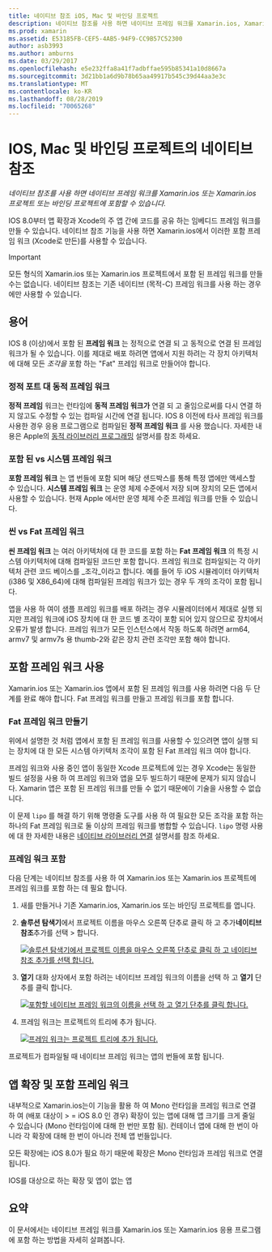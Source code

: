 ```yaml
---
title: 네이티브 참조 iOS, Mac 및 바인딩 프로젝트
description: 네이티브 참조를 사용 하면 네이티브 프레임 워크를 Xamarin.ios, Xamarin.ios 또는 바인딩 프로젝트에 포함할 수 있습니다.
ms.prod: xamarin
ms.assetid: E53185FB-CEF5-4AB5-94F9-CC9B57C52300
author: asb3993
ms.author: amburns
ms.date: 03/29/2017
ms.openlocfilehash: e5e232ffa8a41f7adbffae595b85341a10d8667a
ms.sourcegitcommit: 3d21bb1a6d9b78b65aa49917b545c39d44aa3e3c
ms.translationtype: MT
ms.contentlocale: ko-KR
ms.lasthandoff: 08/28/2019
ms.locfileid: "70065268"
---
```

# <a name="native-references-in-ios-mac-and-bindings-projects"></a>IOS, Mac 및 바인딩 프로젝트의 네이티브 참조

_네이티브 참조를 사용 하면 네이티브 프레임 워크를 Xamarin.ios 또는 Xamarin.ios 프로젝트 또는 바인딩 프로젝트에 포함할 수 있습니다._

IOS 8.0부터 앱 확장과 Xcode의 주 앱 간에 코드를 공유 하는 임베디드 프레임 워크를 만들 수 있습니다. 네이티브 참조 기능을 사용 하면 Xamarin.ios에서 이러한 포함 프레임 워크 (Xcode로 만든)를 사용할 수 있습니다.
 
> [!IMPORTANT]
> 모든 형식의 Xamarin.ios 또는 Xamarin.ios 프로젝트에서 포함 된 프레임 워크를 만들 수는 없습니다. 네이티브 참조는 기존 네이티브 (목적-C) 프레임 워크를 사용 하는 경우에만 사용할 수 있습니다.

<a name="Terminology" />

## <a name="terminology"></a>용어

IOS 8 (이상)에서 포함 된 **프레임 워크** 는 정적으로 연결 되 고 동적으로 연결 된 프레임 워크가 될 수 있습니다. 이를 제대로 배포 하려면 앱에서 지원 하려는 각 장치 아키텍처에 대해 모든 _조각을_ 포함 하는 "Fat" 프레임 워크로 만들어야 합니다.

<a name="Static-vs-Dynamic-Frameworks" />

### <a name="static-vs-dynamic-frameworks"></a>정적 포트 대 동적 프레임 워크

**정적 프레임** 워크는 런타임에 **동적 프레임 워크가** 연결 되 고 줄임으로써를 다시 연결 하지 않고도 수정할 수 있는 컴파일 시간에 연결 됩니다. IOS 8 이전에 타사 프레임 워크를 사용한 경우 응용 프로그램으로 컴파일된 **정적 프레임 워크** 를 사용 했습니다. 자세한 내용은 Apple의 [동적 라이브러리 프로그래밍](https://developer.apple.com/library/mac/documentation/DeveloperTools/Conceptual/DynamicLibraries/100-Articles/OverviewOfDynamicLibraries.html#//apple_ref/doc/uid/TP40001873-SW1) 설명서를 참조 하세요.

<a name="Embedded-vs-System-Frameworks" />

### <a name="embedded-vs-system-frameworks"></a>포함 된 vs 시스템 프레임 워크

**포함 프레임 워크** 는 앱 번들에 포함 되며 해당 샌드박스를 통해 특정 앱에만 액세스할 수 있습니다. **시스템 프레임 워크** 는 운영 체제 수준에서 저장 되며 장치의 모든 앱에서 사용할 수 있습니다. 현재 Apple 에서만 운영 체제 수준 프레임 워크를 만들 수 있습니다.

<a name="Thin-vs-Fat-Frameworks" />

### <a name="thin-vs-fat-frameworks"></a>씬 vs Fat 프레임 워크

**씬 프레임 워크** 는 여러 아키텍처에 대 한 코드를 포함 하는 **Fat 프레임 워크** 의 특정 시스템 아키텍처에 대해 컴파일된 코드만 포함 합니다. 프레임 워크로 컴파일되는 각 아키텍처 관련 코드 베이스를 _조각_이라고 합니다. 예를 들어 두 iOS 시뮬레이터 아키텍처 (i386 및 X86_64)에 대해 컴파일된 프레임 워크가 있는 경우 두 개의 조각이 포함 됩니다.

앱을 사용 하 여이 샘플 프레임 워크를 배포 하려는 경우 시뮬레이터에서 제대로 실행 되지만 프레임 워크에 iOS 장치에 대 한 코드 별 조각이 포함 되어 있지 않으므로 장치에서 오류가 발생 합니다. 프레임 워크가 모든 인스턴스에서 작동 하도록 하려면 arm64, armv7 및 armv7s 용 thumb-2와 같은 장치 관련 조각만 포함 해야 합니다.

<a name="Working-with-Embedded-Frameworks" />

## <a name="working-with-embedded-frameworks"></a>포함 프레임 워크 사용

Xamarin.ios 또는 Xamarin.ios 앱에서 포함 된 프레임 워크를 사용 하려면 다음 두 단계를 완료 해야 합니다. Fat 프레임 워크를 만들고 프레임 워크를 포함 합니다.

<a name="Overview" />

### <a name="creating-a-fat-framework"></a>Fat 프레임 워크 만들기

위에서 설명한 것 처럼 앱에서 포함 된 프레임 워크를 사용할 수 있으려면 앱이 실행 되는 장치에 대 한 모든 시스템 아키텍처 조각이 포함 된 Fat 프레임 워크 여야 합니다.

프레임 워크와 사용 중인 앱이 동일한 Xcode 프로젝트에 있는 경우 Xcode는 동일한 빌드 설정을 사용 하 여 프레임 워크와 앱을 모두 빌드하기 때문에 문제가 되지 않습니다. Xamarin 앱은 포함 된 프레임 워크를 만들 수 없기 때문에이 기술을 사용할 수 없습니다.

이 문제 `lipo` 를 해결 하기 위해 명령줄 도구를 사용 하 여 필요한 모든 조각을 포함 하는 하나의 Fat 프레임 워크로 둘 이상의 프레임 워크를 병합할 수 있습니다. `lipo` 명령 사용에 대 한 자세한 내용은 [네이티브 라이브러리 연결](~/ios/platform/native-interop.md) 설명서를 참조 하세요.

<a name="Embedding-a-Framework" />

### <a name="embedding-a-framework"></a>프레임 워크 포함

다음 단계는 네이티브 참조를 사용 하 여 Xamarin.ios 또는 Xamarin.ios 프로젝트에 프레임 워크를 포함 하는 데 필요 합니다.

1. 새를 만들거나 기존 Xamarin.ios, Xamarin.ios 또는 바인딩 프로젝트를 엽니다.
2. **솔루션 탐색기**에서 프로젝트 이름을 마우스 오른쪽 단추로 클릭 하 고 추가**네이티브 참조**추가를 선택 > 합니다. 

    [![](native-references-images/ref01.png "솔루션 탐색기에서 프로젝트 이름을 마우스 오른쪽 단추로 클릭 하 고 네이티브 참조 추가를 선택 합니다.")](native-references-images/ref01.png#lightbox)
3. **열기** 대화 상자에서 포함 하려는 네이티브 프레임 워크의 이름을 선택 하 고 **열기** 단추를 클릭 합니다. 

    [![](native-references-images/ref02.png "포함할 네이티브 프레임 워크의 이름을 선택 하 고 열기 단추를 클릭 합니다.")](native-references-images/ref02.png#lightbox)
4. 프레임 워크는 프로젝트의 트리에 추가 됩니다. 

    [![](native-references-images/ref03.png "프레임 워크는 프로젝트 트리에 추가 됩니다.")](native-references-images/ref03.png#lightbox)

프로젝트가 컴파일될 때 네이티브 프레임 워크는 앱의 번들에 포함 됩니다.

<a name="App-Extensions-and-Embedded-Frameworks" />

## <a name="app-extensions-and-embedded-frameworks"></a>앱 확장 및 포함 프레임 워크

내부적으로 Xamarin.ios는이 기능을 활용 하 여 Mono 런타임을 프레임 워크로 연결 하 여 (배포 대상이 > = iOS 8.0 인 경우) 확장이 있는 앱에 대해 앱 크기를 크게 줄일 수 있습니다 (Mono 런타임이에 대해 한 번만 포함 됨). 컨테이너 앱에 대해 한 번이 아니라 각 확장에 대해 한 번이 아니라 전체 앱 번들입니다.

모든 확장에는 iOS 8.0가 필요 하기 때문에 확장은 Mono 런타임과 프레임 워크로 연결 됩니다.

IOS를 대상으로 하는 확장 및 앱이 없는 앱 

<a name="Summary" />

## <a name="summary"></a>요약

이 문서에서는 네이티브 프레임 워크를 Xamarin.ios 또는 Xamarin.ios 응용 프로그램에 포함 하는 방법을 자세히 살펴봅니다.

